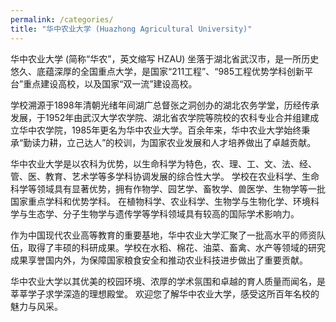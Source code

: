 ```yaml
---
permalink: /categories/
title: "华中农业大学 (Huazhong Agricultural University)"
---
```


华中农业大学 (简称“华农”，英文缩写 HZAU) 坐落于湖北省武汉市，是一所历史悠久、底蕴深厚的全国重点大学，是国家“211工程”、“985工程优势学科创新平台”重点建设高校，以及国家“双一流”建设高校。

学校溯源于1898年清朝光绪年间湖广总督张之洞创办的湖北农务学堂，历经传承发展，于1952年由武汉大学农学院、湖北省农学院等院校的农科专业合并组建成立华中农学院，1985年更名为华中农业大学。百余年来，华中农业大学始终秉承“勤读力耕，立己达人”的校训，为国家农业发展和人才培养做出了卓越贡献。

华中农业大学是以农科为优势，以生命科学为特色，农、理、工、文、法、经、管、医、教育、艺术学等多学科协调发展的综合性大学。 学校在农业科学、生命科学等领域具有显著优势，拥有作物学、园艺学、畜牧学、兽医学、生物学等一批国家重点学科和优势学科。  在植物科学、农业科学、生物学与生物化学、环境科学与生态学、分子生物学与遗传学等学科领域具有较高的国际学术影响力。

作为中国现代农业高等教育的重要基地，华中农业大学汇聚了一批高水平的师资队伍，取得了丰硕的科研成果。学校在水稻、棉花、油菜、畜禽、水产等领域的研究成果享誉国内外，为保障国家粮食安全和推动农业科技进步做出了重要贡献。

华中农业大学以其优美的校园环境、浓厚的学术氛围和卓越的育人质量而闻名，是莘莘学子求学深造的理想殿堂。  欢迎您了解华中农业大学，感受这所百年名校的魅力与风采。
